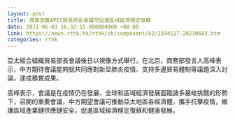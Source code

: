 ```yaml
---
layout: post
title: 商務部冀APEC貿易部長會議可促進區域經濟穩定復蘇
date: 2021-06-03 16:32:15.000000000 +08:00
link: https://news.rthk.hk/rthk/ch/component/k2/1594127-20210603.htm
categories: rthk
---
```


亞太經合組織貿易部長會議後日以視像方式舉行。在北京，商務部發言人高峰表示，中方期待會議能夠就共同應對新型肺炎疫情、支持多邊貿易體制等議題深入討論，達成務實成果。

高峰表示，會議是在疫情仍在發展、全球和區域經濟發展面臨諸多嚴峻挑戰的形勢下，召開的重要會議，中方期望會議可推動亞太地區各經濟體，攜手抗擊疫情，維護區域產業鏈供應鏈安全，促進區域經濟穩定復蘇和健康發展。
